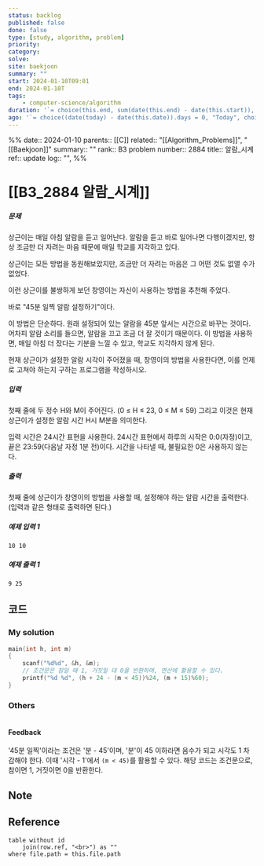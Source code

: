 ```yaml
---
status: backlog
published: false
done: false
type: [study, algorithm, problem]
priority:
category:
solve: 
site: baekjoon
summary: ""
start: 2024-01-10T09:01
end: 2024-01-10T
tags:
    - computer-science/algorithm
duration: '`= choice(this.end, sum(date(this.end) - date(this.start)), "not finished")`'
ago: '`= choice((date(today) - date(this.date)).days = 0, "Today", choice((date(today) - date(this.date)).days >= 365, regexreplace(string(date(today) - date(this.date)), "\D\d?\d?", "") + " years ago", choice((date(today) - date(this.date)).days >= 31, regexreplace(string(date(today) - date(this.date)), "\D\d?d?", "") + " months ago", choice((date(today) - date(this.date)).days > 6, regexreplace(string(date(today) - date(this.date)), "\D\d?d?", "") + " weeks ago", choice((date(today) - date(this.date)).days > 0, regexreplace(string(date(today) - date(this.date)), "\D\d?d?", "") + " days ago", choice((date(today) - date(this.date)).days = -1, "tomorrow", regexreplace(string(date(this.date) - date(today)), "\D\d?\d?", "") + " days later"))))))`'
---
```






%%
date:: 2024-01-10
parents:: [[C]]
related:: "[[Algorithm_Problems]]", "[[Baekjoon]]"
summary:: ""
rank:: B3
problem number:: 2884
title:: 알람_시계
ref:: 
update log:: "",
%%

# [[B3_2884 알람_시계]]



##### 문제

상근이는 매일 아침 알람을 듣고 일어난다. 알람을 듣고 바로 일어나면 다행이겠지만, 항상 조금만 더 자려는 마음 때문에 매일 학교를 지각하고 있다.

상근이는 모든 방법을 동원해보았지만, 조금만 더 자려는 마음은 그 어떤 것도 없앨 수가 없었다.

이런 상근이를 불쌍하게 보던 창영이는 자신이 사용하는 방법을 추천해 주었다.

바로 "45분 일찍 알람 설정하기"이다.

이 방법은 단순하다. 원래 설정되어 있는 알람을 45분 앞서는 시간으로 바꾸는 것이다. 어차피 알람 소리를 들으면, 알람을 끄고 조금 더 잘 것이기 때문이다. 이 방법을 사용하면, 매일 아침 더 잤다는 기분을 느낄 수 있고, 학교도 지각하지 않게 된다.

현재 상근이가 설정한 알람 시각이 주어졌을 때, 창영이의 방법을 사용한다면, 이를 언제로 고쳐야 하는지 구하는 프로그램을 작성하시오.

##### 입력

첫째 줄에 두 정수 H와 M이 주어진다. (0 ≤ H ≤ 23, 0 ≤ M ≤ 59) 그리고 이것은 현재 상근이가 설정한 알람 시간 H시 M분을 의미한다.

입력 시간은 24시간 표현을 사용한다. 24시간 표현에서 하루의 시작은 0:0(자정)이고, 끝은 23:59(다음날 자정 1분 전)이다. 시간을 나타낼 때, 불필요한 0은 사용하지 않는다.

##### 출력

첫째 줄에 상근이가 창영이의 방법을 사용할 때, 설정해야 하는 알람 시간을 출력한다. (입력과 같은 형태로 출력하면 된다.)

##### 예제 입력 1

```
10 10
```

##### 예제 출력 1

```
9 25
```

## 코드

### My solution

```c
main(int h, int m)
{
    scanf("%d%d", &h, &m);
    // 조건문은 참일 때 1, 거짓일 대 0을 반환하며, 연산에 활용할 수 있다.
    printf("%d %d", (h + 24 - (m < 45))%24, (m + 15)%60);
}
```

### Others

```js

```

#### Feedback

'45분 일찍'이라는 조건은 '분 - 45'이며, '분'이 45 이하라면 음수가 되고 시각도 1 차감해야 한다. 이때 '시각 - 1'에서 `(m < 45)`를 활용할 수 있다. 해당 코드는 조건문으로, 참이면 1, 거짓이면 0을 반환한다.

## Note


## Reference

```dataview
table without id
    join(row.ref, "<br>") as ""
where file.path = this.file.path
```